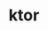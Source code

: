 ---
blog: https://blog.jetbrains.com/ktor
git: https://github.com/ktorio/ktor
logohandle: ktorio
sort: ktor
title: ktor
twitter: https://x.com/jetbrainsktor
website: https://ktor.io/
---